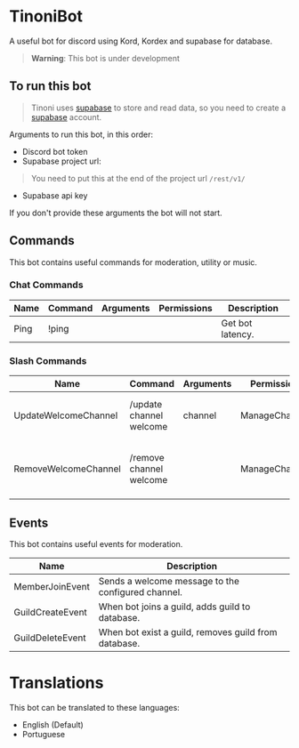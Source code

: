 # TinoniBot

A useful bot for discord using Kord, Kordex and supabase for database.

> **Warning**: This bot is under development

## To run this bot

> Tinoni uses [supabase](https://supabase.com/) to store and read data, so you need to create a [supabase](https://supabase.com/) account.

Arguments to run this bot, in this order:
- Discord bot token
- Supabase project url: 
> You need to put this at the end of the project url `/rest/v1/`
- Supabase api key

If you don't provide these arguments the bot will not start.

## Commands

This bot contains useful commands for moderation, utility or music.

### Chat Commands

| Name | Command | Arguments | Permissions | Description      |
|------|---------|-----------|-------------|------------------|
| Ping | !ping   |           |             | Get bot latency. |

### Slash Commands

| Name                 | Command                 | Arguments | Permissions    | Description                            |
|----------------------|-------------------------|-----------|----------------|----------------------------------------|
| UpdateWelcomeChannel | /update channel welcome | channel   | ManageChannels | Updates welcome channel for new users. |
| RemoveWelcomeChannel | /remove channel welcome |           | ManageChannels | Remove welcome channel from database.  |

## Events

This bot contains useful events for moderation.

| Name             | Description                                          |
|------------------|------------------------------------------------------|
| MemberJoinEvent  | Sends a welcome message to the configured channel.   |
| GuildCreateEvent | When bot joins a guild, adds guild to database.      |
| GuildDeleteEvent | When bot exist a guild, removes guild from database. |

# Translations

This bot can be translated to these languages:

- English (Default)
- Portuguese